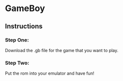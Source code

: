 # GameBoy
## Instructions
### Step One:
Download the .gb file for the game that you want to play.
### Step Two:
Put the rom into your emulator and have fun!
